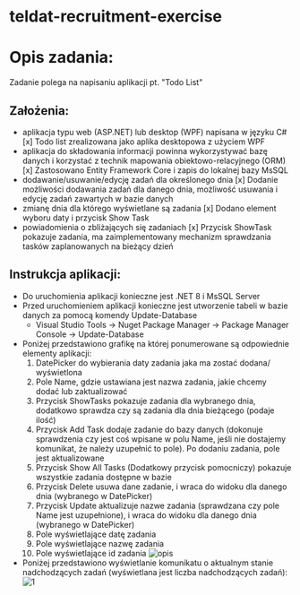 # teldat-recruitment-exercise

# Opis zadania: 
Zadanie polega na napisaniu aplikacji pt. "Todo List"
## Założenia: 

* aplikacja typu web (ASP.NET) lub desktop (WPF) napisana w języku C#
    [x] Todo list  zrealizowana jako aplika desktopowa z użyciem WPF
* aplikacja do składowania informacji powinna wykorzystywać bazę danych i korzystać z technik mapowania obiektowo-relacyjnego (ORM)
    [x] Zastosowano Entity Framework Core i zapis do lokalnej bazy MsSQL
* dodawanie/usuwanie/edycję zadań dla określonego dnia
    [x] Dodanie możliwości dodawania zadań dla danego dnia, możliwość usuwania i edycję zadań zawartych w
    bazie danych
* zmianę dnia dla którego wyświetlane są zadania
    [x] Dodano element wyboru daty i przycisk Show Task
* powiadomienia o zbliżających się zadaniach
    [x] Przycisk ShowTask pokazuje zadania, ma zaimplementowany mechanizm sprawdzania tasków 
    zaplanowanych na bieżący dzień

## Instrukcja aplikacji: 
* Do uruchomienia aplikacji konieczne jest .NET 8 i MsSQL Server
* Przed uruchomieniem aplikacji konieczne jest utworzenie tabeli w bazie danych za pomocą komendy Update-Database
    * Visual Studio Tools -> Nuget Package Manager -> Package Manager Console -> Update-Database
* Poniżej przedstawiono grafikę na której ponumerowane są odpowiednie elementy aplikacji:
    1. DatePicker do wybierania daty zadania jaka ma zostać dodana/ wyświetlona
    2. Pole Name, gdzie ustawiana jest nazwa zadania, jakie chcemy dodać lub zaktualizować
    3. Przycisk ShowTasks pokazuje zadania dla wybranego dnia, dodatkowo sprawdza czy są zadania dla dnia bieżącego (podaje ilość)
    4. Przycisk Add Task dodaje zadanie do bazy danych (dokonuje sprawdzenia czy jest coś wpisane w polu Name, jeśli nie dostajemy komunikat, 
    że należy uzupełnić to pole). Po dodaniu zadania, pole jest aktualizowane
    5. Przycisk Show All Tasks (Dodatkowy przycisk pomocniczy) pokazuje wszystkie zadania dostępne w bazie
    6. Przycisk Delete usuwa dane zadanie, i wraca do widoku dla danego dnia (wybranego w DatePicker)
    7. Przycisk Update aktualizuje nazwe zadania (sprawdzana czy pole Name jest uzupełnione), i wraca do widoku dla danego dnia (wybranego w DatePicker)
    8. Pole wyświetlające datę zadania
    9. Pole wyświetlające nazwę zadania
    10. Pole wyświetlające id zadania
![opis](https://github.com/jacekk024/teldat-recruitment-exercise/assets/45696277/3883e13e-66eb-42ad-bd83-06fee3da9f97)
* Poniżej przedstawiono wyświetlanie komunikatu o aktualnym stanie nadchodzących zadań (wyświetlana jest liczba nadchodzących zadań):
![1](https://github.com/jacekk024/teldat-recruitment-exercise/assets/45696277/df5568f4-0ce8-456b-871f-bd4dd7ebd25f)


